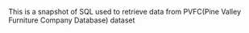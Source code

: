 This is a snapshot of SQL used to retrieve data from PVFC(Pine Valley Furniture Company Database) dataset
